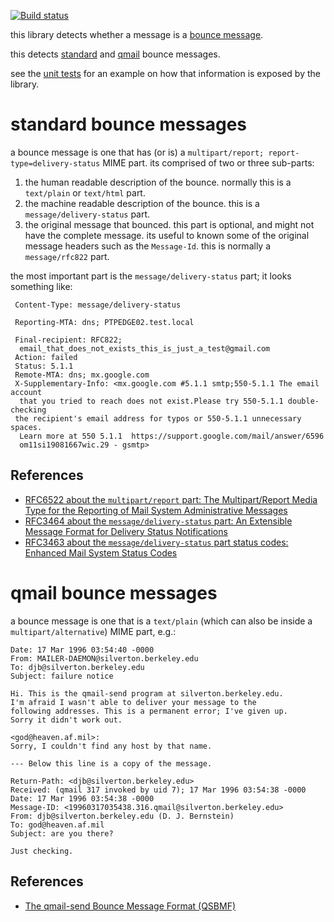[![Build status](https://ci.appveyor.com/api/projects/status/wafi6tvw52r3r992?svg=true)](https://ci.appveyor.com/project/rgl/mailbouncedetector)

this library detects whether a message is a [bounce message](https://en.wikipedia.org/wiki/Bounce_message).

this detects [standard](#standard-bounce-messages) and [qmail](#qmail-bounce-messages) bounce messages.

see the [unit tests](MailBounceDetector.Tests/BounceDetectorTests.cs) for an example on how that information is exposed by the library.


# standard bounce messages

a bounce message is one that has (or is) a `multipart/report; report-type=delivery-status` MIME part. its comprised of two or three sub-parts:

  1. the human readable description of the bounce. normally this is a `text/plain` or `text/html` part.
  2. the machine readable description of the bounce. this is a `message/delivery-status` part.
  3. the original message that bounced. this part is optional, and might not have the complete message. its useful to known some of the original message headers such as the `Message-Id`. this is normally a `message/rfc822` part.

the most important part is the `message/delivery-status` part; it looks something like:

     Content-Type: message/delivery-status

     Reporting-MTA: dns; PTPEDGE02.test.local

     Final-recipient: RFC822;
      email_that_does_not_exists_this_is_just_a_test@gmail.com
     Action: failed
     Status: 5.1.1
     Remote-MTA: dns; mx.google.com
     X-Supplementary-Info: <mx.google.com #5.1.1 smtp;550-5.1.1 The email account
      that you tried to reach does not exist.Please try 550-5.1.1 double-checking
     the recipient's email address for typos or 550-5.1.1 unnecessary spaces.
      Learn more at 550 5.1.1  https://support.google.com/mail/answer/6596
      om11si19081667wic.29 - gsmtp>

## References

 * [RFC6522 about the `multipart/report` part: The Multipart/Report Media Type for the Reporting of Mail System Administrative Messages](https://tools.ietf.org/html/rfc6522)
 * [RFC3464 about the `message/delivery-status` part: An Extensible Message Format for Delivery Status Notifications](https://tools.ietf.org/html/rfc3464)
 * [RFC3463 about the `message/delivery-status` part status codes: Enhanced Mail System Status Codes](https://tools.ietf.org/html/rfc3463)


# qmail bounce messages

a bounce message is one that is a `text/plain` (which can also be inside a `multipart/alternative`) MIME part, e.g.:

	Date: 17 Mar 1996 03:54:40 -0000
	From: MAILER-DAEMON@silverton.berkeley.edu
	To: djb@silverton.berkeley.edu
	Subject: failure notice

	Hi. This is the qmail-send program at silverton.berkeley.edu.
	I'm afraid I wasn't able to deliver your message to the
	following addresses. This is a permanent error; I've given up.
	Sorry it didn't work out.

	<god@heaven.af.mil>:
	Sorry, I couldn't find any host by that name.

	--- Below this line is a copy of the message.

	Return-Path: <djb@silverton.berkeley.edu>
	Received: (qmail 317 invoked by uid 7); 17 Mar 1996 03:54:38 -0000
	Date: 17 Mar 1996 03:54:38 -0000
	Message-ID: <19960317035438.316.qmail@silverton.berkeley.edu>
	From: djb@silverton.berkeley.edu (D. J. Bernstein)
	To: god@heaven.af.mil
	Subject: are you there?

	Just checking.

## References

 * [The qmail-send Bounce Message Format (QSBMF)](http://cr.yp.to/proto/qsbmf.txt)
